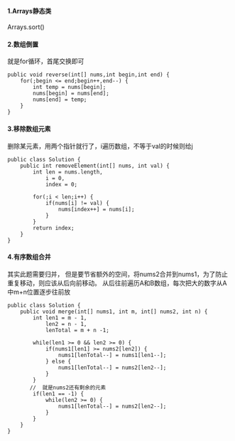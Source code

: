 #### 1.Arrays静态类

Arrays.sort()

#### 2.数组倒置

就是for循环，首尾交换即可

```
public void reverse(int[] nums,int begin,int end) {
    for(;begin <= end;begin++,end--) {
        int temp = nums[begin];
        nums[begin] = nums[end];
        nums[end] = temp;
    }
}
```

#### 3.移除数组元素

删除某元素，用两个指针就行了，i遍历数组，不等于val的时候则给j

```
public class Solution {
    public int removeElement(int[] nums, int val) {
        int len = nums.length,
            i = 0,
            index = 0;

        for(;i < len;i++) {
            if(nums[i] != val) {
                nums[index++] = nums[i];
            }
        }
        return index;
    }
}
```

#### 4.有序数组合并

其实此题需要归并， 但是要节省额外的空间，将nums2合并到nums1，为了防止重复移动，则应该从后向前移动。
从后往前遍历A和B数组，每次把大的数字从A中m+n位置逐步往前放

```
public class Solution {
    public void merge(int[] nums1, int m, int[] nums2, int n) {
        int len1 = m - 1,
            len2 = n - 1,
            lenTotal = m + n -1;

        while(len1 >= 0 && len2 >= 0) {
            if(nums1[len1] >= nums2[len2]) {
                nums1[lenTotal--] = nums1[len1--];
            } else {
                nums1[lenTotal--] = nums2[len2--];
            }
        }
       //  就是nums2还有剩余的元素
        if(len1 == -1) {
            while(len2 >= 0) {
                nums1[lenTotal--] = nums2[len2--];
            }
        }
    }
}
```
